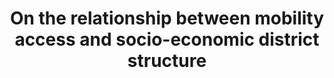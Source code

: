 ---
id: mobilitaetsmacher
title: "On the relationship between mobility access and socio-economic district structure"
title_project: "On the relationship between mobility access and socio-economic district structure"
title_short: "Mobilitätsmacher:in"
period: "Oct 23 – Mar 24 (6 months)" 
round: "3"
lecture2go: "68028"
uhh_url: "https://www.hcl.uni-hamburg.de/ddlitlab/data-literacy-studierendenprojekte/dritte-foerderrunde/mobilitaetsmacher.html"
students: "Aranka Bálint, Ellis Steinbiß, Fabian Hellmold"
mentor: "Daniel Gotthardt"
text: |
    A significant proportion of Hamburg's population lives in districts that are not sufficiently integrated into the HVV network [1]. Furthermore, studies by the Hamburg University of Technology show that the per capita availability of buses and rapid transit services is significantly lower in low-income areas compared to districts with higher purchasing power [2]. The recently introduced financial support for the use of services provided by Deutsche Bahn and the Hamburg Transport Association (HVV) has relieved the burden on low-income households [3]. However, even this financial support does not solve the problem of the lack of connection of low-income (peripheral) areas to the mobility network.

    Access to public transport is essential for social participation, which can manifest itself through maintaining social contacts, personal development, or participation in cultural and political life [3]. Mobility restrictions, such as long waiting times, frequent transfers, or poor connections, can therefore lead to social isolation. In order to promote social participation, especially for marginalized groups, a well-functioning transport network in the city is essential. 

    Our project aims to conduct a data-driven analysis of how HVV services differ between Hamburg's various districts. We therefore plan to evaluate individual stops within Hamburg's public transport system. Using HVV timetable data, we will algorithmically determine the catchment areas of each stop and visualize them. In doing so, we will consider that good mobility access requires not only a nearby stop, but also high frequency and adequate capacity utilization.

    Furthermore, travel times to social participation sites will be calculated to enable comparability between different stops. The results will be presented as a map of Hamburg and serve as a starting point for realistic optimizations using machine learning algorithms. The research results can be used by our cooperation partner, the HVV, to obtain an overview of poorly connected districts in Hamburg. Furthermore, the map will be made available to the public so that every citizen can learn about the district's connectivity.

    ##### References

    [1] Agora Verkehrswende (2023) „Große Unterschiede auf kleinstem Raum,“ Verfügbar unter: https://www.agora-verkehrswende.de/veroeffentlichungen/oev-atlas-deutschland/grosse-unterschiede-auf-kleinstem-raum/ (Letzter Zugriff am: 21.06.2023).  
    [2] Daubitz, S. and Aberle C. (2020) „Mobilität und Soziale Exklusion in Hamburg,“ Forschungsbericht, TU Berlin. DOI: 10.15480/882.3019.  
    [3] Hille, C. and Gather, M. (2022) “Mit dem 9-Euro-Ticket zu mehr sozialer Teilhabe? Ergebnisse einer Befragung von einkommensschwachen Haushalten zur Wirkung des 9-Euro-Tickets auf das Mobilitätsverhalten und ausgewählte Dimensionen der sozialen Teilhabe,” Berichte des Instituts Verkehr und Raum (29).  

image: "https://www.hcl.uni-hamburg.de/18288399/200130-bus2020-10-733x414-45d385400edb99231cbed0f17d83743cd4e3f287.jpg"
image_credit: "UHH / Ohme"
---